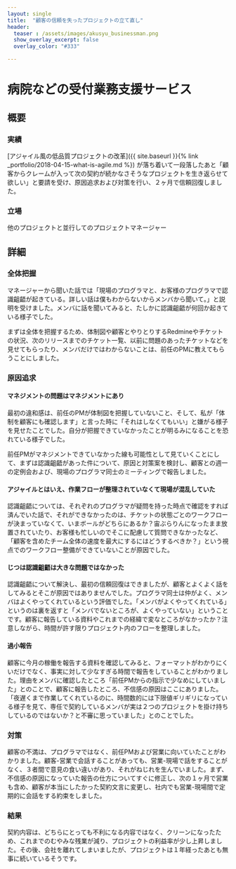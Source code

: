 ```yaml
---
layout: single
title:  "顧客の信頼を失ったプロジェクトの立て直し"
header:
  teaser : /assets/images/akusyu_businessman.png
  show_overlay_excerpt: false
  overlay_color: "#333"

---
```


# 病院などの受付業務支援サービス

## 概要

### 実績

[アジャイル風の低品質プロジェクトの改革]({{ site.baseurl }}{% link _portfolio/2018-04-15-what-is-agile.md %})
が落ち着いて一段落したあと「顧客からクレームが入って次の契約が続かなさそうなプロジェクトを生き返らせて欲しい」と要請を受け、原因追求および対策を行い、２ヶ月で信頼回復しました。

### 立場

他のプロジェクトと並行してのプロジェクトマネージャー

## 詳細

### 全体把握

マネージャーから聞いた話では「現場のプログラマと、お客様のプログラマで認識齟齬が起きている。詳しい話は僕もわからないからメンバから聞いて。」と説明を受けました。メンバに話を聞いてみると、たしかに認識齟齬が何回か起きている様子でした。

まずは全体を把握するため、体制図や顧客とやりとりするRedmineやチケットの状況、次のリリースまでのチケット一覧、以前に問題のあったチケットなどを見せてもらったり、メンバだけではわからないことは、前任のPMに教えてもらうことにしました。

### 原因追求

#### マネジメントの問題はマネジメントにあり
最初の違和感は、前任のPMが体制図を把握していないこと、そして、私が「体制を顧客にも確認します」と言った時に「それはしなくてもいい」と嫌がる様子を見せたことでした。自分が把握できていなかったことが明るみになることを恐れている様子でした。

前任PMがマネジメントできていなかった線も可能性として見ていくことにして、まずは認識齟齬があった件について、原因と対策案を検討し、顧客との週一の定例会および、現場のプログラマ同士のミーティングで報告しました。

#### アジャイルとはいえ、作業フローが整理されていなくて現場が混乱していた

認識齟齬については、それぞれのプログラマが疑問を持った時点で確認をすれば済んでいた話で、それができなかったのは、チケットの状態ごとのワークフローが決まっていなくて、いまボールがどちらにあるか？宙ぶらりんになったまま放置されていたり、お客様も忙しいのでそこに配慮して質問できなかったなど、「顧客を含めたチーム全体の速度を最大にするにはどうするべきか？」という視点でのワークフロー整備ができていないことが原因でした。

#### じつは認識齟齬は大きな問題ではなかった

認識齟齬について解決し、最初の信頼回復はできましたが、顧客とよくよく話をしてみるとそこが原因ではありませんでした。プログラマ同士は仲がよく、メンバはよくやってくれているという評価でした。「メンバがよくやってくれている」というのは裏を返すと「メンバでないところが、よくやっていない」ということです。顧客に報告している資料やこれまでの経緯で変なところがなかったか？注意しながら、時間が許す限りプロジェクト内のフローを整理しました。

#### 過小報告

顧客に今月の稼働を報告する資料を確認してみると、フォーマットがわかりにくいだけでなく、事実に対して少なすぎる時間で報告をしていることがわかりました。理由をメンバに確認したところ「前任PMからの指示で少なめにしていました」とのことで、顧客に報告したところ、不信感の原因はここにありました。「夜遅くまで作業してくれているのに、時間数的には下限値ギリギリになっている様子を見て、専任で契約しているメンバが実は２つのプロジェクトを掛け持ちしているのではないか？と不審に思っていました」とのことでした。

### 対策

顧客の不満は、プログラマではなく、前任PMおよび営業に向いていたことがわかりました。顧客-営業で会話することがあっても、営業-現場で話をすることがなく、３者間で意見の食い違いがあり、それがねじれを生んでいました。まず、不信感の原因になっていた報告の仕方についてすぐに修正し、次の１ヶ月で営業も含め、顧客が本当にしたかった契約文言に変更し、社内でも営業-現場間で定期的に会話をする約束をしました。

### 結果

契約内容は、どちらにとっても不利になる内容ではなく、クリーンになったため、これまでのむやみな残業が減り、プロジェクトの利益率が少し上昇しました。その後、会社を離れてしまいましたが、プロジェクトは１年経ったあとも無事に続いているそうです。

